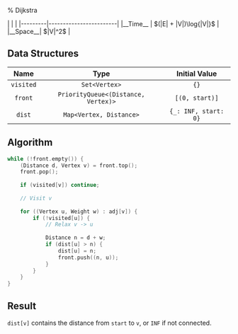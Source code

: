 % Dijkstra

<div class="no-stretch">
|         |                        |
|---------|------------------------|
|__Time__ | $(|E| + |V|)\log{|V|}$ |
|__Space__| $|V|^2$                |
</div>

## Data Structures
| Name      | Type                                | Initial Value        |
|:---------:|:-----------------------------------:|:--------------------:|
| `visited` | `Set<Vertex>`                       | `{}`                 |
| `front`   | `PriorityQueue<(Distance, Vertex)>` | `[(0, start)]`       |
| `dist`    | `Map<Vertex, Distance>`             | `{_: INF, start: 0}` |

## Algorithm
```c++
while (!front.empty()) {
    (Distance d, Vertex v) = front.top();
    front.pop();
    
    if (visited[v]) continue;
    
    // Visit v
    
    for ((Vertex u, Weight w) : adj[v]) {
        if (!visited[u]) {
            // Relax v -> u
        
            Distance n = d + w;
            if (dist[u] > n) {
                dist[u] = n;
                front.push((n, u));
            }
        }
    }
}
```

## Result
`dist[v]` contains the distance from `start` to `v`, or `INF` if not connected.

